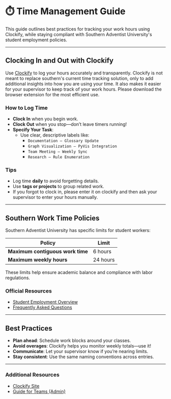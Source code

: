 # ⏱️ Time Management Guide

This guide outlines best practices for tracking your work hours using Clockify, while staying compliant with Southern Adventist University's student employment policies.

---

## Clocking In and Out with Clockify

Use [Clockify](https://clockify.me/) to log your hours accurately and transparently. Clockify is not meant to replace southern's current time tracking solution, only to add additional insights into how you are using your time. It also makes it easier for your supervisor to keep track of your work hours. Please download the browser extension for the most efficient use.

### How to Log Time

- **Clock In** when you begin work.
- **Clock Out** when you stop—don’t leave timers running!
- **Specify Your Task**:
  - Use clear, descriptive labels like:
    - `Documentation – Glossary Update`
    - `Graph Visualization – PyVis Integration`
    - `Team Meeting – Weekly Sync`
    - `Research – Rule Enumeration`

### Tips

- Log time **daily** to avoid forgetting details.
- Use **tags or projects** to group related work.
- If you forgot to clock in, please enter it on clockify and then ask your supervisor to enter your hours manually.

---

## Southern Work Time Policies

Southern Adventist University has specific limits for student workers:

| Policy | Limit |
|--------|-------|
| **Maximum contiguous work time** | 6 hours |
| **Maximum weekly hours**         | 24 hours |

These limits help ensure academic balance and compliance with labor regulations.


### Official Resources

- [Student Employment Overview](https://www.southern.edu/administration/hr/forstudents/)
- [Frequently Asked Questions](https://www.southern.edu/administration/hr/forstudents/frequentlyaskedquestions.html)

---

## Best Practices

- **Plan ahead**: Schedule work blocks around your classes.
- **Avoid overages**: Clockify helps you monitor weekly totals—use it!
- **Communicate**: Let your supervisor know if you’re nearing limits.
- **Stay consistent**: Use the same naming conventions across entries.

---

### Additional Resources

- [Clockify Site](https://clockify.me/)
- [Guide for Teams (Admin)](https://clockify.me/learn/resources/clockify-for-software-developers/)
